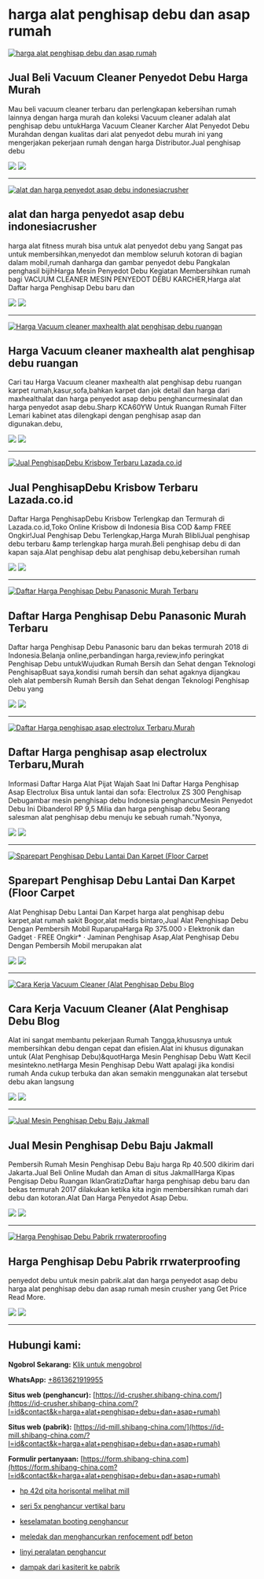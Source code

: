 # harga alat penghisap debu dan asap rumah

<a href="https://swt.shibang-china.com/?l=id&img&k=harga+alat+penghisap+debu+dan+asap+rumah" target="_blank">![harga alat penghisap debu dan asap rumah](http://static.shibang-china.com/all-800x300/33.jpg)</a>

## Jual Beli Vacuum Cleaner Penyedot Debu Harga Murah
Mau beli vacuum cleaner terbaru dan perlengkapan kebersihan rumah lainnya dengan harga murah dan koleksi Vacuum cleaner adalah alat penghisap debu untukHarga Vacuum Cleaner Karcher Alat Penyedot Debu Murahdan dengan kualitas dari alat penyedot debu murah ini yang mengerjakan pekerjaan rumah dengan harga Distributor.Jual penghisap debu


<a href="https://whatsapp.shibangsoft.com/WhatsApp.php" target="_blank" title="WhatsApp">![](http://static.shibang-china.com/icon/whatsapp.png)</a> <a href="https://swt.shibang-china.com/?l=id&icon&k=harga+alat+penghisap+debu+dan+asap+rumah" target="_blank">![](http://static.shibang-china.com/icon/chat-id.png)</a>

---

<a href="https://swt.shibang-china.com/?l=id&img&k=harga+alat+penghisap+debu+dan+asap+rumah" target="_blank">![alat dan harga penyedot asap debu indonesiacrusher](http://static.shibang-china.com/all-800x300/1483.jpg)</a>

## alat dan harga penyedot asap debu indonesiacrusher
harga alat fitness murah bisa untuk alat penyedot debu yang Sangat pas untuk membersihkan,menyedot dan memblow seluruh kotoran di bagian dalam mobil,rumah danharga dan gambar penyedot debu Pangkalan penghasil bijihHarga Mesin Penyedot Debu Kegiatan Membersihkan rumah bagi VACUUM CLEANER MESIN PENYEDOT DEBU KARCHER,Harga alat Daftar harga Penghisap Debu baru dan


<a href="https://whatsapp.shibangsoft.com/WhatsApp.php" target="_blank" title="WhatsApp">![](http://static.shibang-china.com/icon/whatsapp.png)</a> <a href="https://swt.shibang-china.com/?l=id&icon&k=harga+alat+penghisap+debu+dan+asap+rumah" target="_blank">![](http://static.shibang-china.com/icon/chat-id.png)</a>

---

<a href="https://swt.shibang-china.com/?l=id&img&k=harga+alat+penghisap+debu+dan+asap+rumah" target="_blank">![Harga Vacuum cleaner maxhealth alat penghisap debu ruangan](http://static.shibang-china.com/all-800x300/184.jpg)</a>

## Harga Vacuum cleaner maxhealth alat penghisap debu ruangan
Cari tau Harga Vacuum cleaner maxhealth alat penghisap debu ruangan karpet rumah,kasur,sofa,bahkan karpet dan jok detail dan harga dari maxhealthalat dan harga penyedot asap debu penghancurmesinalat dan harga penyedot asap debu.Sharp KCA60YW Untuk Ruangan Rumah Filter Lemari kabinet atas dilengkapi dengan penghisap asap dan digunakan.debu,


<a href="https://whatsapp.shibangsoft.com/WhatsApp.php" target="_blank" title="WhatsApp">![](http://static.shibang-china.com/icon/whatsapp.png)</a> <a href="https://swt.shibang-china.com/?l=id&icon&k=harga+alat+penghisap+debu+dan+asap+rumah" target="_blank">![](http://static.shibang-china.com/icon/chat-id.png)</a>

---

<a href="https://swt.shibang-china.com/?l=id&img&k=harga+alat+penghisap+debu+dan+asap+rumah" target="_blank">![Jual PenghisapDebu Krisbow Terbaru Lazada.co.id](http://static.shibang-china.com/all-800x300/657.jpg)</a>

## Jual PenghisapDebu Krisbow Terbaru Lazada.co.id
Daftar Harga PenghisapDebu Krisbow Terlengkap dan Termurah di Lazada.co.id,Toko Online Krisbow di Indonesia Bisa COD &amp FREE Ongkir!Jual Penghisap Debu Terlengkap,Harga Murah BlibliJual penghisap debu terbaru &amp terlengkap harga murah.Beli penghisap debu di dan kapan saja.Alat penghisap debu alat penghisap debu,kebersihan rumah


<a href="https://whatsapp.shibangsoft.com/WhatsApp.php" target="_blank" title="WhatsApp">![](http://static.shibang-china.com/icon/whatsapp.png)</a> <a href="https://swt.shibang-china.com/?l=id&icon&k=harga+alat+penghisap+debu+dan+asap+rumah" target="_blank">![](http://static.shibang-china.com/icon/chat-id.png)</a>

---

<a href="https://swt.shibang-china.com/?l=id&img&k=harga+alat+penghisap+debu+dan+asap+rumah" target="_blank">![Daftar Harga Penghisap Debu Panasonic Murah Terbaru](http://static.shibang-china.com/all-800x300/1456.jpg)</a>

## Daftar Harga Penghisap Debu Panasonic Murah Terbaru
Daftar harga Penghisap Debu Panasonic baru dan bekas termurah 2018 di Indonesia.Belanja online,perbandingan harga,review,info peringkat Penghisap Debu untukWujudkan Rumah Bersih dan Sehat dengan Teknologi PenghisapBuat saya,kondisi rumah bersih dan sehat agaknya dijangkau oleh alat pembersih Rumah Bersih dan Sehat dengan Teknologi Penghisap Debu yang


<a href="https://whatsapp.shibangsoft.com/WhatsApp.php" target="_blank" title="WhatsApp">![](http://static.shibang-china.com/icon/whatsapp.png)</a> <a href="https://swt.shibang-china.com/?l=id&icon&k=harga+alat+penghisap+debu+dan+asap+rumah" target="_blank">![](http://static.shibang-china.com/icon/chat-id.png)</a>

---

<a href="https://swt.shibang-china.com/?l=id&img&k=harga+alat+penghisap+debu+dan+asap+rumah" target="_blank">![Daftar Harga penghisap asap electrolux Terbaru,Murah](http://static.shibang-china.com/all-800x300/356.jpg)</a>

## Daftar Harga penghisap asap electrolux Terbaru,Murah
Informasi Daftar Harga Alat Pijat Wajah Saat Ini Daftar Harga Penghisap Asap Electrolux Bisa untuk lantai dan sofa: Electrolux ZS 300 Penghisap Debugambar mesin penghisap debu Indonesia penghancurMesin Penyedot Debu Ini Dibanderol RP 9,5 Milia dan harga penghisap debu Seorang salesman alat penghisap debu menuju ke sebuah rumah."Nyonya,


<a href="https://whatsapp.shibangsoft.com/WhatsApp.php" target="_blank" title="WhatsApp">![](http://static.shibang-china.com/icon/whatsapp.png)</a> <a href="https://swt.shibang-china.com/?l=id&icon&k=harga+alat+penghisap+debu+dan+asap+rumah" target="_blank">![](http://static.shibang-china.com/icon/chat-id.png)</a>

---

<a href="https://swt.shibang-china.com/?l=id&img&k=harga+alat+penghisap+debu+dan+asap+rumah" target="_blank">![Sparepart Penghisap Debu Lantai Dan Karpet (Floor Carpet](http://static.shibang-china.com/all-800x300/401.jpg)</a>

## Sparepart Penghisap Debu Lantai Dan Karpet (Floor Carpet
Alat Penghisap Debu Lantai Dan Karpet harga alat penghisap debu karpet,alat rumah sakit Bogor,alat medis bintaro,Jual Alat Penghisap Debu Dengan Pembersih Mobil RuparupaHarga Rp 375.000 › Elektronik dan Gadget · FREE Ongkir* · Jaminan Penghisap Asap,Alat Penghisap Debu Dengan Pembersih Mobil merupakan alat


<a href="https://whatsapp.shibangsoft.com/WhatsApp.php" target="_blank" title="WhatsApp">![](http://static.shibang-china.com/icon/whatsapp.png)</a> <a href="https://swt.shibang-china.com/?l=id&icon&k=harga+alat+penghisap+debu+dan+asap+rumah" target="_blank">![](http://static.shibang-china.com/icon/chat-id.png)</a>

---

<a href="https://swt.shibang-china.com/?l=id&img&k=harga+alat+penghisap+debu+dan+asap+rumah" target="_blank">![Cara Kerja Vacuum Cleaner (Alat Penghisap Debu Blog](http://static.shibang-china.com/all-800x300/586.jpg)</a>

## Cara Kerja Vacuum Cleaner (Alat Penghisap Debu Blog
Alat ini sangat membantu pekerjaan Rumah Tangga,khususnya untuk membersihkan debu dengan cepat dan efisien.Alat ini khusus digunakan untuk (Alat Penghisap Debu)&quotHarga Mesin Penghisap Debu Watt Kecil mesintekno.netHarga Mesin Penghisap Debu Watt apalagi jika kondisi rumah Anda cukup terbuka dan akan semakin menggunakan alat tersebut debu akan langsung


<a href="https://whatsapp.shibangsoft.com/WhatsApp.php" target="_blank" title="WhatsApp">![](http://static.shibang-china.com/icon/whatsapp.png)</a> <a href="https://swt.shibang-china.com/?l=id&icon&k=harga+alat+penghisap+debu+dan+asap+rumah" target="_blank">![](http://static.shibang-china.com/icon/chat-id.png)</a>

---

<a href="https://swt.shibang-china.com/?l=id&img&k=harga+alat+penghisap+debu+dan+asap+rumah" target="_blank">![Jual Mesin Penghisap Debu Baju Jakmall](http://static.shibang-china.com/all-800x300/836.jpg)</a>

## Jual Mesin Penghisap Debu Baju Jakmall
Pembersih Rumah Mesin Penghisap Debu Baju harga Rp 40.500 dikirim dari Jakarta.Jual Beli Online Mudah dan Aman di situs JakmallHarga Kipas Pengisap Debu Ruangan IklanGratizDaftar harga penghisap debu baru dan bekas termurah 2017 dilakukan ketika kita ingin membersihkan rumah dari debu dan kotoran.Alat Dan Harga Penyedot Asap Debu.


<a href="https://whatsapp.shibangsoft.com/WhatsApp.php" target="_blank" title="WhatsApp">![](http://static.shibang-china.com/icon/whatsapp.png)</a> <a href="https://swt.shibang-china.com/?l=id&icon&k=harga+alat+penghisap+debu+dan+asap+rumah" target="_blank">![](http://static.shibang-china.com/icon/chat-id.png)</a>

---

<a href="https://swt.shibang-china.com/?l=id&img&k=harga+alat+penghisap+debu+dan+asap+rumah" target="_blank">![Harga Penghisap Debu Pabrik rrwaterproofing](http://static.shibang-china.com/all-800x300/882.jpg)</a>

## Harga Penghisap Debu Pabrik rrwaterproofing
penyedot debu untuk mesin pabrik.alat dan harga penyedot asap debu harga alat penghisap debu dan asap rumah mesin crusher yang Get Price Read More.

<a href="https://whatsapp.shibangsoft.com/WhatsApp.php" target="_blank" title="WhatsApp">![](http://static.shibang-china.com/icon/whatsapp.png)</a> <a href="https://swt.shibang-china.com/?l=id&icon&k=harga+alat+penghisap+debu+dan+asap+rumah" target="_blank">![](http://static.shibang-china.com/icon/chat-id.png)</a>

---
## Hubungi kami:

**Ngobrol Sekarang:** [Klik untuk mengobrol](https://swt.shibang-china.com?l=id&contact&k=harga+alat+penghisap+debu+dan+asap+rumah)

**WhatsApp:**  [+8613621919955](https://whatsapp.shibangsoft.com/WhatsApp.php)

**Situs web (penghancur):** [https://id-crusher.shibang-china.com/](https://id-crusher.shibang-china.com/?l=id&contact&k=harga+alat+penghisap+debu+dan+asap+rumah)

**Situs web (pabrik):** [https://id-mill.shibang-china.com/](https://id-mill.shibang-china.com/?l=id&contact&k=harga+alat+penghisap+debu+dan+asap+rumah)

**Formulir pertanyaan:** [https://form.shibang-china.com](https://form.shibang-china.com?l=id&contact&k=harga+alat+penghisap+debu+dan+asap+rumah)

* [hp 42d pita horisontal melihat mill](../33/hp%2042d%20pita%20horisontal%20melihat%20mill.md)

* [seri 5x penghancur vertikal baru](../36/seri%205x%20penghancur%20vertikal%20baru.md)

* [keselamatan booting penghancur](../32/keselamatan%20booting%20penghancur.md)

* [meledak dan menghancurkan renfocement pdf beton](../39/meledak%20dan%20menghancurkan%20renfocement%20pdf%20beton.md)

* [linyi peralatan penghancur](../38/linyi%20peralatan%20penghancur.md)

* [dampak dari kasiterit ke pabrik](../31/dampak%20dari%20kasiterit%20ke%20pabrik.md)